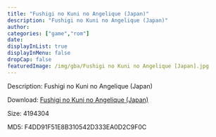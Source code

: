 ```yaml
---
title: "Fushigi no Kuni no Angelique (Japan)"
description: "Fushigi no Kuni no Angelique (Japan)"
author: 
categories: ["game","rom"]
date: 
displayInList: true
displayInMenu: false
dropCap: false
featuredImage: /img/gba/Fushigi no Kuni no Angelique [Japan].jpg
---
```


Description: Fushigi no Kuni no Angelique (Japan)

Download: <a style="text-decoration:underline;" href="https://mega.nz/#!qWR20QgK!ghqJIVq0fUCsscHZfVSM3HbBJt2K_nyAL6Hj8K_42ww" target = "_blank" rel = "nofollow" > Fushigi no Kuni no Angelique (Japan)</a>

Size: 4194304

MD5: F4DD91F51E8B310542D333EA0D2C9F0C

